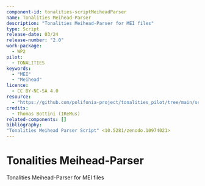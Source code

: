 ```yaml
---
component-id: tonalities-scriptMeiheadParser
name: Tonalities Meihead-Parser
description: "Tonalities Meihead-Parser for MEI files"
type: Script
release-date: 03/24
release-number: "2.0"
work-package:
  - WP2
pilot:
  - TONALITIES
keywords:
  - "MEI"
  - "Meihead"
licence:
  - CC BY-NC-SA 4.0
resource:
  - "https://github.com/polifonia-project/tonalities_pilot/tree/main/scripts/meihead-parser"
credits:
  - Thomas Bottini (IReMus)
related-components: []
bibliography:
"Tonalities Meihead Parser Script" <10.5281/zenodo.10974021>
---
```


# Tonalities Meihead-Parser

Tonalities Meihead-Parser for MEI files
